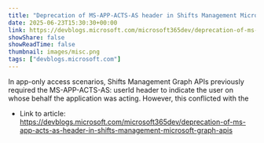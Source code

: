 ```yaml
---
title: "Deprecation of MS-APP-ACTS-AS header in Shifts Management Microsoft Graph APIs"
date: 2025-06-23T15:30:30+00:00
link: https://devblogs.microsoft.com/microsoft365dev/deprecation-of-ms-app-acts-as-header-in-shifts-management-microsoft-graph-apis
showShare: false
showReadTime: false
thumbnail: images/misc.png
tags: ["devblogs.microsoft.com"]
---
```

In app-only access scenarios, Shifts Management Graph APIs previously required the MS-APP-ACTS-AS: userId header to indicate the user on whose behalf the application was acting. However, this conflicted with the

- Link to article: https://devblogs.microsoft.com/microsoft365dev/deprecation-of-ms-app-acts-as-header-in-shifts-management-microsoft-graph-apis